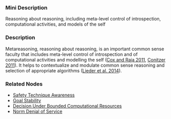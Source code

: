 ### Mini Description

Reasoning about reasoning, including meta-level control of introspection, computational activities, and models of the self

### Description

Metareasoning, reasoning about reasoning, is an important common sense faculty that includes meta-level control of introspection and of computational activities and modelling the self ([Cox and Raja 2011](https://mitpress.mit.edu/books/metareasoning), [Conitzer 2011](https://mitpress.mit.edu/books/metareasoning)). It helps to contextualize and modulate common sense reasoning and selection of appropriate algorithms ([Lieder et al. 2014](http://papers.nips.cc/paper/5552-global-sensitivity-analysis-for-map-inference-in-graphical-models.pdf)).

### Related Nodes

- [Safety Technique Awareness](/Value_Alignment/Foundations/Consistent_Decision_Making/Safer_Self-Modification/Safety_Technique_Awareness/Safety_Technique_Awareness.md)
- [Goal Stability](/Value_Alignment/Foundations/Consistent_Decision_Making/Goal_Stability/Goal_Stability.md)
- [Decision Under Bounded Computational Resources](/Value_Alignment/Validation/Increasing_Contextual_Awareness/Uncertainty_Identification_and_Management/Resource-Aware_Reasoning/Decision_Under_Bounded_Computational_Resources/Decision_Under_Bounded_Computational_Resources.md)
- [Norm Denial of Service](/Value_Alignment/Security/Norm_Denial_of_Service/Norm_Denial_of_Service.md)
